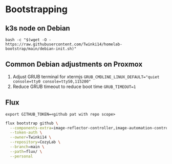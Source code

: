 # Bootstrapping

## k3s node on Debian
```
bash -c "$(wget -O - https://raw.githubusercontent.com/Twinki14/homelab-bootstrap/main/debian-init.sh)"
```

## Common Debian adjustments on Proxmox
1. Adjust GRUB terminal for xtermjs `GRUB_CMDLINE_LINUX_DEFAULT="quiet console=tty0 console=ttyS0,115200"`
2. Reduce GRUB timeout to reduce boot time `GRUB_TIMEOUT=1`

## Flux
```
export GITHUB_TOKEN=<github pat with repo scope>
```

```bash
flux bootstrap github \
  --components-extra=image-reflector-controller,image-automation-controller \
  --token-auth \
  --owner=Twinki14 \
  --repository=CozyLab \
  --branch=main \
  --path=flux/ \
  --personal
```